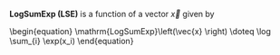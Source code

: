 **LogSumExp (LSE)** is a function of a vector $\vec{x}$ given by

\begin{equation}
\mathrm{LogSumExp}\left(\vec{x} \right) \doteq \log \sum_{i} \exp(x_i)
\end{equation}